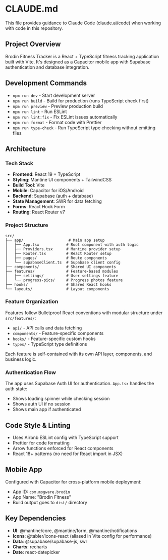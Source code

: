 # CLAUDE.md

This file provides guidance to Claude Code (claude.ai/code) when working with code in this repository.

## Project Overview

Brodin Fitness Tracker is a React + TypeScript fitness tracking application built with Vite. It's designed as a Capacitor mobile app with Supabase authentication and database integration.

## Development Commands

- `npm run dev` - Start development server
- `npm run build` - Build for production (runs TypeScript check first)
- `npm run preview` - Preview production build
- `npm run lint` - Run ESLint
- `npm run lint:fix` - Fix ESLint issues automatically
- `npm run format` - Format code with Prettier
- `npm run type-check` - Run TypeScript type checking without emitting files

## Architecture

### Tech Stack
- **Frontend**: React 19 + TypeScript
- **Styling**: Mantine UI components + TailwindCSS
- **Build Tool**: Vite
- **Mobile**: Capacitor for iOS/Android
- **Backend**: Supabase (auth + database)
- **State Management**: SWR for data fetching
- **Forms**: React Hook Form
- **Routing**: React Router v7

### Project Structure
```
src/
├── app/                    # Main app setup
│   ├── App.tsx            # Root component with auth logic
│   ├── Providers.tsx      # Mantine provider setup
│   ├── Router.tsx         # React Router setup
│   ├── pages/             # Route components
│   └── supabaseClient.ts  # Supabase client config
├── components/            # Shared UI components
├── features/              # Feature-based modules
│   ├── settings/          # User settings feature
│   └── progress-pics/     # Progress photos feature
├── hooks/                 # Shared React hooks
└── layouts/               # Layout components
```

### Feature Organization
Features follow Bulletproof React conventions with modular structure under `src/features/`:
- `api/` - API calls and data fetching
- `components/` - Feature-specific components  
- `hooks/` - Feature-specific custom hooks
- `types/` - TypeScript type definitions

Each feature is self-contained with its own API layer, components, and business logic.

### Authentication Flow
The app uses Supabase Auth UI for authentication. `App.tsx` handles the auth state:
- Shows loading spinner while checking session
- Shows auth UI if no session
- Shows main app if authenticated

## Code Style & Linting

- Uses Airbnb ESLint config with TypeScript support
- Prettier for code formatting
- Arrow functions enforced for React components
- React 18+ patterns (no need for React import in JSX)

## Mobile App

Configured with Capacitor for cross-platform mobile deployment:
- App ID: `com.mogware.brodin`
- App Name: "Brodin Fitness" 
- Build output goes to `dist/` directory

## Key Dependencies

- **UI**: @mantine/core, @mantine/form, @mantine/notifications
- **Icons**: @tabler/icons-react (aliased in Vite config for performance)
- **Data**: @supabase/supabase-js, swr
- **Charts**: recharts
- **Date**: react-datepicker
